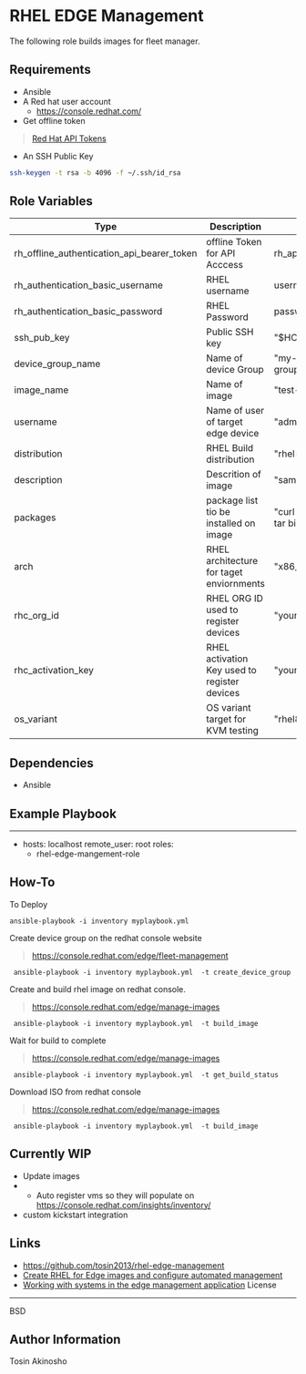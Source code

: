 RHEL EDGE Management
=========

The following role builds images for fleet manager. 

Requirements
------------
* Ansible
* A Red hat user account
  * https://console.redhat.com/ 
* Get offline token
> [Red Hat API Tokens](https://access.redhat.com/management/api)
* An SSH Public Key 
```bash
ssh-keygen -t rsa -b 4096 -f ~/.ssh/id_rsa
```

Role Variables
--------------

Type  | Description  | Default Value
--|---|--
rh_offline_authentication_api_bearer_token | offline Token for API Acccess |rh_api_offline_token 
rh_authentication_basic_username| RHEL username | username 
rh_authentication_basic_password| RHEL Password |password 
ssh_pub_key| Public SSH key |"$HOME/.ssh/id_rsa.pub"
device_group_name | Name of device Group |"my-device-name-group"
image_name | Name of image  |"test-image"
username | Name of user of target edge device |"admin"
distribution | RHEL Build distribution |"rhel-86"
description | Descrition of image |"sample description"
packages | package list tio be installed on image |"curl net-tools podman tar bind-utils git"
arch |RHEL architecture for taget enviornments  |"x86_64"
rhc_org_id | RHEL ORG ID used to register devices |"your_rhc_org_id"
rhc_activation_key | RHEL activation Key used to register devices |"your_rhc_activation_key"
os_variant | OS variant target for KVM testing |"rhel8.6"

Dependencies
------------

* Ansible 

Example Playbook
----------------
---
- hosts: localhost
  remote_user: root
  roles:
    - rhel-edge-mangement-role

How-To 
--------

To Deploy 

```
ansible-playbook -i inventory myplaybook.yml 
```

Create device group on the redhat console website
> https://console.redhat.com/edge/fleet-management
```
 ansible-playbook -i inventory myplaybook.yml  -t create_device_group
```


Create and build rhel image on redhat console.
 > https://console.redhat.com/edge/manage-images
```
 ansible-playbook -i inventory myplaybook.yml  -t build_image
```


Wait for build to complete
 > https://console.redhat.com/edge/manage-images
```
 ansible-playbook -i inventory myplaybook.yml  -t get_build_status
```

Download ISO from redhat console
 > https://console.redhat.com/edge/manage-images
```
 ansible-playbook -i inventory myplaybook.yml  -t build_image
```
## Currently WIP
* Update images
* - Auto register vms so they will populate on https://console.redhat.com/insights/inventory/
* custom kickstart integration


Links
-------
* https://github.com/tosin2013/rhel-edge-management
* [Create RHEL for Edge images and configure automated management](https://access.redhat.com/documentation/en-us/edge_management/2022/html-single/create_rhel_for_edge_images_and_configure_automated_management/index#doc-wrapper)
* [Working with systems in the edge management application](https://access.redhat.com/documentation/en-us/edge_management/2022/html-single/working_with_systems_in_the_edge_management_application/index)
License
-------

BSD

Author Information
------------------

Tosin Akinosho

